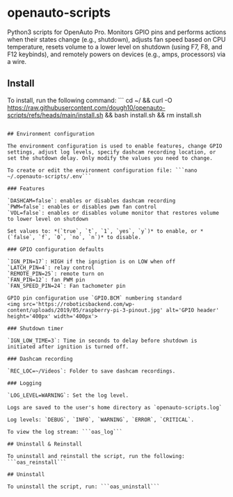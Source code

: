 # openauto-scripts

Python3 scripts for OpenAuto Pro. Monitors GPIO pins and performs actions when their states change (e.g., shutdown), adjusts fan speed based on CPU temperature, resets volume to a lower level on shutdown (using F7, F8, and F12 keybinds), and remotely powers on devices (e.g., amps, processors) via a wire.  

## Install

To install, run the following command: ```
cd ~/ && curl -O https://raw.githubusercontent.com/dough10/openauto-scripts/refs/heads/main/install.sh && bash install.sh && rm install.sh
```

## Environment configuration

The environment configuration is used to enable features, change GPIO settings, adjust log levels, specify dashcam recording location, or set the shutdown delay. Only modify the values you need to change.

To create or edit the environment configuration file: ```nano ~/.openauto-scripts/.env```

### Features

`DASHCAM=false`: enables or disables dashcam recording  
`PWM=false`: enables or disables pwm fan control  
`VOL=false`: enables or disables volume monitor that restores volume to lower level on shutdown  

Set values to: *(`true`, `t`, `1`, `yes`, `y`)* to enable, or *(`false`, `f`, `0`, `no`, `n`)* to disable.  

### GPIO configuration defaults

`IGN_PIN=17`: HIGH if the ignigtion is on LOW when off  
`LATCH_PIN=4`: relay control  
`REMOTE_PIN=25`: remote turn on  
`FAN_PIN=12`: fan PWM pin  
`FAN_SPEED_PIN=24`: Fan tachometer pin

GPIO pin configuration use `GPIO.BCM` numbering standard  
<img src='https://roboticsbackend.com/wp-content/uploads/2019/05/raspberry-pi-3-pinout.jpg' alt='GPIO header' height='400px' width='400px'>

### Shutdown timer

`IGN_LOW_TIME=3`: Time in seconds to delay before shutdown is initiated after ignition is turned off.

### Dashcam recording

`REC_LOC=~/Videos`: Folder to save dashcam recordings.

### Logging

`LOG_LEVEL=WARNING`: Set the log level.

Logs are saved to the user's home directory as `openauto-scripts.log`

Log levels: `DEBUG`, `INFO`, `WARNING`, `ERROR`, `CRITICAL`.

To view the log stream: ```oas_log```

## Uninstall & Reinstall

To uninstall and reinstall the script, run the following: ```oas_reinstall```  

## Uninstall

To uninstall the script, run: ```oas_uninstall```
